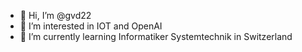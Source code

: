 - 👋 Hi, I’m @gvd22
- 👀 I’m interested in IOT and OpenAI
- 🌱 I’m currently learning Informatiker Systemtechnik in Switzerland
<!---
gvd22/gvd22 is a ✨ special ✨ repository because its `README.md` (this file) appears on your GitHub profile.
You can click the Preview link to take a look at your changes.
--->
